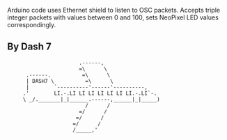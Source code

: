 Arduino code uses Ethernet shield to listen to OSC packets. Accepts triple integer packets with values between 0 and 100, sets NeoPixel LED values correspondingly.

By Dash 7
---------

                           .------,
                           =\      \
          .------.          =\      \
          | DASH7 \          =\      \
          |        `----------'------'----------,
         .'        LI.-.LI LI LI LI LI LI LI.-.LI`-.
         \ _/._______|_|______.------,______|_|_____)
                             /      /
                           =/      /
                          =/      /
                         =/      /
                         /_____,'


